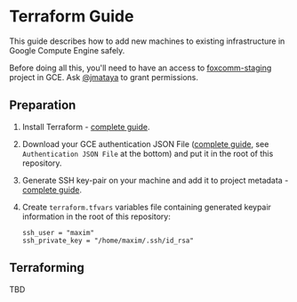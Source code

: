 # Terraform Guide

This guide describes how to add new machines to existing infrastructure in Google Compute Engine safely.

Before doing all this, you'll need to have an access to [foxcomm-staging](https://console.cloud.google.com/compute/instances?project=foxcomm-staging) project in GCE. Ask [@jmataya](https://github.com/jmataya) to grant permissions.

## Preparation

1. Install Terraform - [complete guide](https://www.terraform.io/intro/getting-started/install.html).

2. Download your GCE authentication JSON File ([complete guide](https://www.terraform.io/docs/providers/google/), see `Authentication JSON File` at the bottom) and put it in the root of this repository.

3. Generate SSH key-pair on your machine and add it to project metadata - [complete guide](https://cloud.google.com/compute/docs/instances/connecting-to-instance#generatesshkeypair).

4. Create `terraform.tfvars` variables file containing generated keypair information in the root of this repository:

	```
	ssh_user = "maxim"
	ssh_private_key = "/home/maxim/.ssh/id_rsa"
	```

## Terraforming

TBD